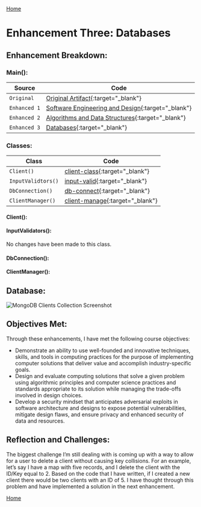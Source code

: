 [Home](index.md)
# Enhancement Three: Databases

## Enhancement Breakdown:

### Main():  

| Source      | Code                                                                                                                                |
| ----------  | ----------------------------------------------------------------------------------------------------------------------------------- |
| `Original`  | [Original Artifact](/software_engineering_and_design/Project2_C++_CS410.cpp){:target="_blank"}                                      |
| `Enhanced 1`| [Software Engineering and Design](/software_engineering_and_design/capstone/src/main/java/com/capstone/Main.java){:target="_blank"} |
| `Enhanced 2`| [Algorithms and Data Structures](/algorithms_and_data_structures/capstone/src/main/java/com/capstone/Main.java){:target="_blank"}   |
| `Enhanced 3`| [Databases](/databases/capstone/src/main/java/com/capstone/Main.java){:target="_blank"}                                             |

### Classes:  

| Class               | Code                                                                                                     |
| ------------------- | -------------------------------------------------------------------------------------------------------- |
| `Client()`          | [client-class](/databases/capstone/src/main/java/com/capstone/Client.java){:target="_blank"}             |
| `InputValidtors()`  | [input-valid](/databases/capstone/src/main/java/com/capstone/InputValidators.java){:target="_blank"}     |
| `DbConnection()`    | [db-connect](/databases/capstone/src/main/java/com/capstone/DbConnection.java){:target="_blank"}         |
| `ClientManager()`   | [client-manage](/databases/capstone/src/main/java/com/capstone/ClientManager.java){:target="_blank"}     |

#### Client():

#### InputValidators():

No changes have been made to this class.

#### DbConnection():

#### ClientManager():

## Database:

![MongoDB Clients Collection Screenshot](mongodb_screeshot.png)

## Objectives Met:
Through these enhancements, I have met the following course objectives:

- Demonstrate an ability to use well-founded and innovative techniques, skills, and tools in computing practices for the purpose of implementing computer solutions that deliver value and accomplish industry-specific goals.
- Design and evaluate computing solutions that solve a given problem using algorithmic principles and computer science practices and standards appropriate to its solution while managing the trade-offs involved in design choices.  
- Develop a security mindset that anticipates adversarial exploits in software architecture and designs to expose potential vulnerabilities, mitigate design flaws, and ensure privacy and enhanced security of data and resources.

## Reflection and Challenges:
The biggest challenge I’m still dealing with is coming up with a way to allow for a user to delete a client without causing key collisions. For an example, let’s say I have a map with five records, and I delete the client 
with the ID/Key equal to 2. Based on the code that I have written, if I created a new client there would be two clients with an ID of 5. I have thought through this problem and have implemented a solution in the next enhancement. 


[Home](index.md)
